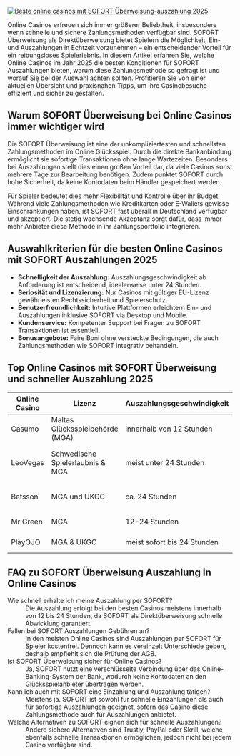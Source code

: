 [![Beste online casinos mit SOFORT Überweisung-auszahlung 2025](https://123-caf.pages.dev/gitsignup.png)](https://vrmoo.ru/Bt82HjjY)

<p>Online Casinos erfreuen sich immer größerer Beliebtheit, insbesondere wenn schnelle und sichere Zahlungsmethoden verfügbar sind. SOFORT Überweisung als Direktüberweisung bietet Spielern die Möglichkeit, Ein- und Auszahlungen in Echtzeit vorzunehmen – ein entscheidender Vorteil für ein reibungsloses Spielerlebnis. In diesem Artikel erfahren Sie, welche Online Casinos im Jahr 2025 die besten Konditionen für SOFORT Auszahlungen bieten, warum diese Zahlungsmethode so gefragt ist und worauf Sie bei der Auswahl achten sollten. Profitieren Sie von einer aktuellen Übersicht und praxisnahen Tipps, um Ihre Casinobesuche effizient und sicher zu gestalten.</p>  <h2>Warum SOFORT Überweisung bei Online Casinos immer wichtiger wird</h2> <p>Die SOFORT Überweisung ist eine der unkompliziertesten und schnellsten Zahlungsmethoden im Online Glücksspiel. Durch die direkte Bankanbindung ermöglicht sie sofortige Transaktionen ohne lange Wartezeiten. Besonders bei Auszahlungen stellt dies einen großen Vorteil dar, da viele Casinos sonst mehrere Tage zur Bearbeitung benötigen. Zudem punktet SOFORT durch hohe Sicherheit, da keine Kontodaten beim Händler gespeichert werden.</p> <p>Für Spieler bedeutet dies mehr Flexibilität und Kontrolle über ihr Budget. Während viele Zahlungsmethoden wie Kreditkarten oder E-Wallets gewisse Einschränkungen haben, ist SOFORT fast überall in Deutschland verfügbar und akzeptiert. Die stetig wachsende Akzeptanz sorgt dafür, dass immer mehr Anbieter diese Methode in ihr Zahlungsportfolio integrieren.</p>  <h2>Auswahlkriterien für die besten Online Casinos mit SOFORT Auszahlungen 2025</h2> <ul>   <li><strong>Schnelligkeit der Auszahlung:</strong> Auszahlungsgeschwindigkeit ab Anforderung ist entscheidend, idealerweise unter 24 Stunden.</li>   <li><strong>Seriosität und Lizenzierung:</strong> Nur Casinos mit gültiger EU-Lizenz gewährleisten Rechtssicherheit und Spielerschutz.</li>   <li><strong>Benutzerfreundlichkeit:</strong> Intuitive Plattformen erleichtern Ein- und Auszahlungen inklusive SOFORT via Desktop und Mobile.</li>   <li><strong>Kundenservice:</strong> Kompetenter Support bei Fragen zu SOFORT Transaktionen ist essentiell.</li>   <li><strong>Bonusangebote:</strong> Faire Boni ohne versteckte Bedingungen, die auch Zahlungsmethoden wie SOFORT integrativ behandeln.</li> </ul>  <h2>Top Online Casinos mit SOFORT Überweisung und schneller Auszahlung 2025</h2> <table>   <thead>     <tr>       <th>Online Casino</th>       <th>Lizenz</th>       <th>Auszahlungsgeschwindigkeit</th>       <th>Bonusangebot</th>       <th>Besonderheiten</th>     </tr>   </thead>   <tbody>     <tr>       <td>Casumo</td>       <td>Maltas Glücksspielbehörde (MGA)</td>       <td>innerhalb von 12 Stunden</td>       <td>Willkommensbonus bis 120€</td>       <td>Benutzerfreundliche mobile App</td>     </tr>     <tr>       <td>LeoVegas</td>       <td>Schwedische Spielerlaubnis & MGA</td>       <td>meist unter 24 Stunden</td>       <td>Aktuelle Bonusaktionen ohne komplizierte Bedingungen</td>       <td>Großes Live-Casino Angebot</td>     </tr>     <tr>       <td>Betsson</td>       <td>MGA und UKGC</td>       <td>ca. 24 Stunden</td>       <td>Regelmäßige Aktionen speziell für SOFORT Nutzer</td>       <td>Exzellenter Kundensupport</td>     </tr>     <tr>       <td>Mr Green</td>       <td>MGA</td>       <td>12-24 Stunden</td>       <td>Willkommensbonus & Treueprogramm</td>       <td>Umfangreiches Spielportfolio</td>     </tr>     <tr>       <td>PlayOJO</td>       <td>MGA & UKGC</td>       <td>meist sofort bis 24 Stunden</td>       <td>Kein Wettumsatz bei Boni</td>       <td>Transparente Bonusbedingungen</td>     </tr>   </tbody> </table>  <h2>FAQ zu SOFORT Überweisung Auszahlung in Online Casinos</h2> <dl>   <dt>Wie schnell erhalte ich meine Auszahlung per SOFORT?</dt>   <dd>Die Auszahlung erfolgt bei den besten Casinos meistens innerhalb von 12 bis 24 Stunden, da SOFORT als Direktüberweisung schnelle Abwicklung garantiert.</dd>      <dt>Fallen bei SOFORT Auszahlungen Gebühren an?</dt>   <dd>In den meisten Online Casinos sind Auszahlungen per SOFORT für Spieler kostenfrei. Dennoch kann es vereinzelt Unterschiede geben, deshalb empfiehlt sich die Prüfung der AGB.</dd>      <dt>Ist SOFORT Überweisung sicher für Online Casinos?</dt>   <dd>Ja, SOFORT nutzt eine verschlüsselte Verbindung über das Online-Banking-System der Bank, wodurch keine Kontodaten an den Glücksspielanbieter übertragen werden.</dd>      <dt>Kann ich auch mit SOFORT eine Einzahlung und Auszahlung tätigen?</dt>   <dd>Meistens ja. SOFORT ist sowohl für schnelle Einzahlungen als auch für sofortige Auszahlungen geeignet, sofern das Casino diese Zahlungsmethode auch für Auszahlungen anbietet.</dd>      <dt>Welche Alternativen zu SOFORT eignen sich für schnelle Auszahlungen?</dt>   <dd>Andere sichere Alternativen sind Trustly, PayPal oder Skrill, welche ebenfalls schnelle Transaktionen ermöglichen, jedoch nicht bei jedem Casino verfügbar sind.</dd> </dl>